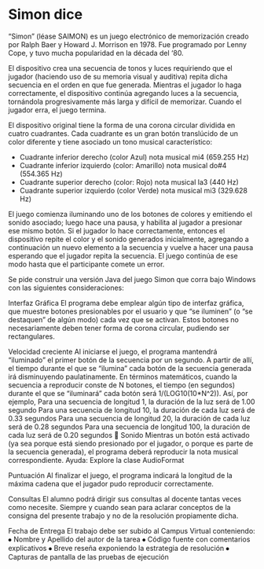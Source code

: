 # Simon dice
“Simon” (léase SAIMON) es un juego electrónico de memorización creado por Ralph Baer y Howard J. Morrison en 1978. Fue programado por Lenny Cope, y tuvo mucha popularidad en la década del ‘80.

El dispositivo crea una secuencia de tonos y luces requiriendo que el jugador (haciendo uso de su memoria visual y auditiva) repita dicha secuencia en el orden en que fue generada. Mientras el jugador lo haga correctamente, el dispositivo continúa agregando luces a la secuencia, tornándola progresivamente más larga y difícil de memorizar. Cuando el jugador erra, el juego termina.

El dispositivo original tiene la forma de una corona circular dividida en cuatro cuadrantes. Cada cuadrante es un gran botón translúcido de un color diferente y tiene asociado un tono musical característico:

- Cuadrante inferior derecho (color Azul) nota musical mi4 (659.255 Hz)
- Cuadrante inferior izquierdo (color: Amarillo) nota musical do#4 (554.365 Hz)
- Cuadrante superior derecho (color: Rojo) nota musical la3 (440 Hz)
- Cuadrante superior izquierdo (color Verde) nota musical mi3 (329.628 Hz)

El juego comienza iluminando uno de los botones de colores y emitiendo el sonido asociado; luego hace una pausa, y habilita al jugador a presionar ese mismo botón. Si el jugador lo hace correctamente, entonces el dispositivo repite el color y el sonido generados inicialmente, agregando a continuación un nuevo elemento a la secuencia y vuelve a hacer una pausa esperando que el jugador repita la secuencia. El juego continúa de ese modo hasta que el participante comete un error.

Se pide construir una versión Java del juego Simon que corra bajo Windows con las siguientes consideraciones:

Interfaz Gráfica
El programa debe emplear algún tipo de interfaz gráfica, que muestre botones presionables por el usuario y que “se iluminen” (o “se destaquen” de algún modo) cada vez que se activan. Estos botones no necesariamente deben tener forma de corona circular, pudiendo ser rectangulares.

Velocidad creciente
Al iniciarse el juego, el programa mantendrá “iluminado” el primer botón de la secuencia por un segundo. A partir de allí, el tiempo durante el que se “ilumina” cada botón de la secuencia generada irá disminuyendo paulatinamente. En términos matemáticos, cuando la secuencia a reproducir conste de N botones, el tiempo (en segundos) durante el que se “iluminará” cada botón será 1/(LOG10(10*N^2)). Así, por ejemplo,
Para una secuencia de longitud 1, la duración de la luz será de 1.00 segundo
Para una secuencia de longitud 10, la duración de cada luz será de 0.33 segundos
Para una secuencia de longitud 20, la duración de cada luz será de 0.28 segundos
Para una secuencia de longitud 100, la duración de cada luz será de 0.20 segundos

Sonido
Mientras un botón está activado (ya sea porque está siendo presionado por el jugador, o porque es parte de la secuencia generada), el programa deberá reproducir la nota musical correspondiente. Ayuda: Explore la clase AudioFormat

Puntuación
Al finalizar el juego, el programa indicará la longitud de la máxima cadena que el jugador pudo reproducir correctamente.

Consultas
El alumno podrá dirigir sus consultas al docente tantas veces como necesite. Siempre y cuando sean para aclarar conceptos de la consigna del presente trabajo y no de la resolución propiamente dicha.

Fecha de Entrega
El trabajo debe ser subido al Campus Virtual conteniendo:
⦁	Nombre y Apellido del autor de la tarea
⦁	Código fuente con comentarios explicativos
⦁	Breve reseña exponiendo la estrategia de resolución
⦁	Capturas de pantalla de las pruebas de ejecución